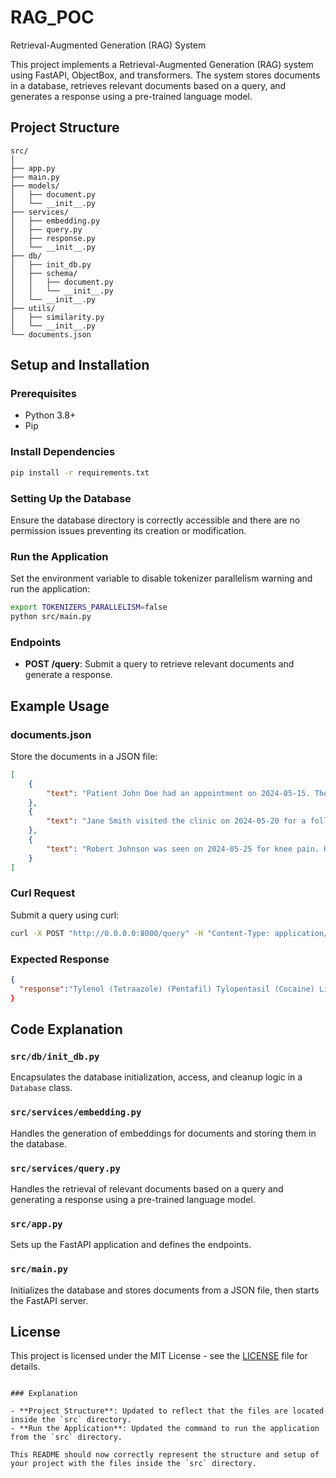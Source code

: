 # RAG_POC 
Retrieval-Augmented Generation (RAG) System

This project implements a Retrieval-Augmented Generation (RAG) system using FastAPI, ObjectBox, and transformers. The system stores documents in a database, retrieves relevant documents based on a query, and generates a response using a pre-trained language model.

## Project Structure

```
src/
│
├── app.py
├── main.py
├── models/
│   ├── document.py
│   └── __init__.py
├── services/
│   ├── embedding.py
│   ├── query.py
│   ├── response.py
│   └── __init__.py
├── db/
│   ├── init_db.py
│   ├── schema/
│   │   ├── document.py
│   │   └── __init__.py
│   └── __init__.py
├── utils/
│   ├── similarity.py
│   └── __init__.py
└── documents.json
```

## Setup and Installation

### Prerequisites

- Python 3.8+
- Pip

### Install Dependencies

```sh
pip install -r requirements.txt
```

### Setting Up the Database

Ensure the database directory is correctly accessible and there are no permission issues preventing its creation or modification.

### Run the Application

Set the environment variable to disable tokenizer parallelism warning and run the application:

```sh
export TOKENIZERS_PARALLELISM=false
python src/main.py
```

### Endpoints

- **POST /query**: Submit a query to retrieve relevant documents and generate a response.

## Example Usage

### documents.json

Store the documents in a JSON file:

```json
[
    {
        "text": "Patient John Doe had an appointment on 2024-05-15. The visit included a routine check-up and blood tests. He has been diagnosed with hypertension and prescribed Lisinopril."
    },
    {
        "text": "Jane Smith visited the clinic on 2024-05-20 for a follow-up on her diabetes management. Her blood sugar levels were stable, and she continues on Metformin."
    },
    {
        "text": "Robert Johnson was seen on 2024-05-25 for knee pain. He was advised to rest and prescribed Ibuprofen. A follow-up visit is scheduled in two weeks."
    }
]
```

### Curl Request

Submit a query using curl:

```sh
curl -X POST "http://0.0.0.0:8000/query" -H "Content-Type: application/json" -d '{"query": "What medication was prescribed to John Doe?"}'
```

### Expected Response

```json
{
  "response":"Tylenol (Tetraazole) (Pentafil) Tylopentasil (Cocaine) Lipipril"}
}
```

## Code Explanation

### `src/db/init_db.py`

Encapsulates the database initialization, access, and cleanup logic in a `Database` class.

### `src/services/embedding.py`

Handles the generation of embeddings for documents and storing them in the database.

### `src/services/query.py`

Handles the retrieval of relevant documents based on a query and generating a response using a pre-trained language model.

### `src/app.py`

Sets up the FastAPI application and defines the endpoints.

### `src/main.py`

Initializes the database and stores documents from a JSON file, then starts the FastAPI server.

## License

This project is licensed under the MIT License - see the [LICENSE](LICENSE) file for details.
```

### Explanation

- **Project Structure**: Updated to reflect that the files are located inside the `src` directory.
- **Run the Application**: Updated the command to run the application from the `src` directory.

This README should now correctly represent the structure and setup of your project with the files inside the `src` directory.